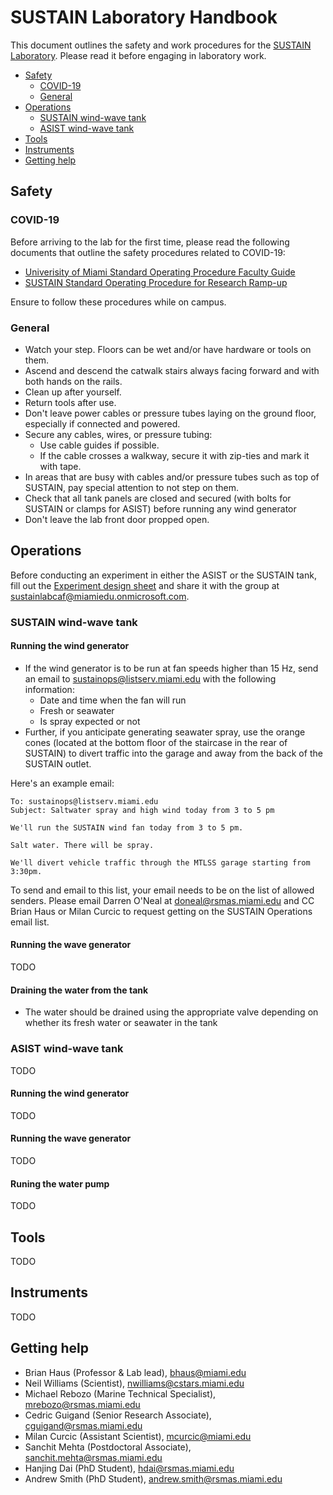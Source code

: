 # SUSTAIN Laboratory Handbook

This document outlines the safety and work procedures for the
[SUSTAIN Laboratory](https://sustain.rsmas.miami.edu).
Please read it before engaging in laboratory work.

* [Safety](#safety)
  - [COVID-19](#covid-19)
  - [General](#general)
* [Operations](#operations)
  - [SUSTAIN wind-wave tank](#sustain-wind-wave-tank)
  - [ASIST wind-wave tank](#asist-wind-wave-tank)
* [Tools](#tools)
* [Instruments](#instruments)
* [Getting help](#getting-help)

## Safety

### COVID-19

Before arriving to the lab for the first time, please read the following documents that 
outline the safety procedures related to COVID-19:

* [Univerisity of Miami Standard Operating Procedure Faculty Guide](docs/um-research-sop.pptx)
* [SUSTAIN Standard Operating Procedure for Research Ramp-up](docs/sustain-sop-20200522.pdf)

Ensure to follow these procedures while on campus.

### General

* Watch your step. Floors can be wet and/or have hardware or tools on them.
* Ascend and descend the catwalk stairs always facing forward and with both hands on the rails.
* Clean up after yourself.
* Return tools after use.
* Don't leave power cables or pressure tubes laying on the ground floor, especially if connected and powered.
* Secure any cables, wires, or pressure tubing:
  - Use cable guides if possible.
  - If the cable crosses a walkway, secure it with zip-ties and mark it with tape.
* In areas that are busy with cables and/or pressure tubes such as top of SUSTAIN,
pay special attention to not step on them.
* Check that all tank panels are closed and secured (with bolts for SUSTAIN or clamps for ASIST) 
before running any wind generator
* Don't leave the lab front door propped open.

## Operations

Before conducting an experiment in either the ASIST or the SUSTAIN tank,
fill out the [Experiment design sheet](docs/sustain-experiment-design-sheet.pdf)
and share it with the group at
[sustainlabcaf@miamiedu.onmicrosoft.com](mailto:sustainlabcaf@miamiedu.onmicrosoft.com).

### SUSTAIN wind-wave tank

#### Running the wind generator

* If the wind generator is to be run at fan speeds higher than 15 Hz,
send an email to [sustainops@listserv.miami.edu](mailto:sustainops@listserv.miami.edu)
with the following information:
  - Date and time when the fan will run
  - Fresh or seawater
  - Is spray expected or not
* Further, if you anticipate generating seawater spray, use the orange cones
(located at the bottom floor of the staircase in the rear of SUSTAIN)
to divert traffic into the garage and away from the back of the SUSTAIN outlet.

Here's an example email:

```
To: sustainops@listserv.miami.edu
Subject: Saltwater spray and high wind today from 3 to 5 pm

We'll run the SUSTAIN wind fan today from 3 to 5 pm.

Salt water. There will be spray.

We'll divert vehicle traffic through the MTLSS garage starting from 3:30pm.
```

To send and email to this list, your email needs to be on the list of allowed senders.
Please email Darren O'Neal at [doneal@rsmas.miami.edu](mailto:doneal@rsmas.miami.edu)
and CC Brian Haus or Milan Curcic to request getting on the SUSTAIN Operations email list.

#### Running the wave generator

TODO

#### Draining the water from the tank

* The water should be drained using the appropriate valve
depending on whether its fresh water or seawater in the tank

### ASIST wind-wave tank

TODO

#### Running the wind generator

TODO

#### Running the wave generator

TODO

#### Runing the water pump

TODO

## Tools

TODO

## Instruments

TODO

## Getting help

* Brian Haus (Professor & Lab lead), [bhaus@miami.edu](mailto:bhaus@miami.edu)
* Neil Williams (Scientist), [nwilliams@cstars.miami.edu](mailto:nwilliams@cstars.miami.edu)
* Michael Rebozo (Marine Technical Specialist), [mrebozo@rsmas.miami.edu](mailto:mrebozo@rsmas.miami.edu)
* Cedric Guigand (Senior Research Associate), [cguigand@rsmas.miami.edu](mailto:cguigand@rsmas.miami.edu)
* Milan Curcic (Assistant Scientist), [mcurcic@miami.edu](mailto:mcurcic@miami.edu)
* Sanchit Mehta (Postdoctoral Associate), [sanchit.mehta@rsmas.miami.edu](mailto:sanchit.mehta@rsmas.miami.edu)
* Hanjing Dai (PhD Student), [hdai@rsmas.miami.edu](mailto:hdai@rsmas.miami.edu)
* Andrew Smith (PhD Student), [andrew.smith@rsmas.miami.edu](mailto:andrew.smith@rsmas.miami.edu)
